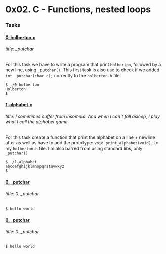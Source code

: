 # 0x02. C - Functions, nested loops

<text placeholder>

### Tasks

#### [0-holberton.c](./0-holberton.c)
###### title: _putchar

For this task we have to write a program that print `Holberton`, followed by a new line, using `_putchar()`.
This first task is also use to check if we added `int _putchar(char c);` correctly to the `holberton.h` file.

```
$ ./0-holberton
Holberton
$ 
```

#### [1-alphabet.c](./1-alphabet.c)
###### title: I sometimes suffer from insomnia. And when I can't fall asleep, I play what I call the alphabet game

For this task create a function that print the alphabet on a line + newline after as well as have to add the prototype: `void print_alphabet(void);` to my `holberton.h` file. I'm also barred from using standard libs, only `_putchar()`

```
$ ./1-alphabet
abcdefghijklmnopqrstuvwxyz
$
```

#### [0. _putchar](./0-holberton.c)
###### title: 0. _putchar
```
$ hello world
```

#### [0. _putchar](./0-holberton.c)
###### title: 0. _putchar
```
$ hello world
```

